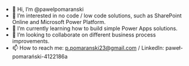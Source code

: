 - 👋 Hi, I’m @pawelpomaranski
- 👀 I’m interested in no code / low code solutions, such as SharePoint Online and Microsoft Power Platform.
- 🌱 I’m currently learning how to build simple Power Apps solutions.
- 💞️ I’m looking to collaborate on different business process improvements. 
- 📫 How to reach me: p.pomaranski23@gmail.com / LinkedIn: paweł-pomarański-4122186a

<!---
pawelpomaranski/pawelpomaranski is a ✨ special ✨ repository because its `README.md` (this file) appears on your GitHub profile.
You can click the Preview link to take a look at your changes.
--->
